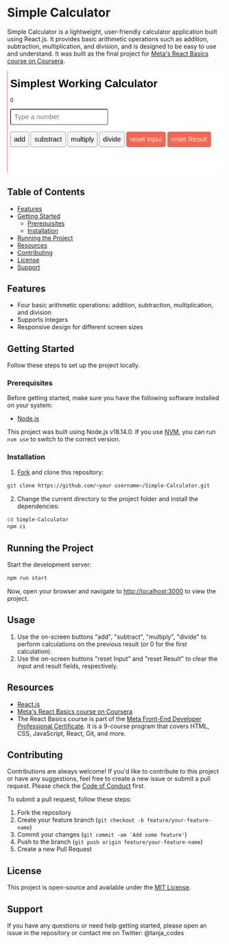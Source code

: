 # Simple Calculator

Simple Calculator is a lightweight, user-friendly calculator application built using React.js. It provides basic arithmetic operations such as addition, subtraction, multiplication, and division, and is designed to be easy to use and understand.
It was built as the final project for [Meta's React Basics course on Coursera](https://www.coursera.org/learn/react-basics). 

![Simple-Calculator](./img/screenshot-of-calculator-app.png)

## Table of Contents
- [Features]()
- [Getting Started](#getting-started)
  - [Prerequisites](#prerequisites)
  - [Installation](#installation)
- [Running the Project](#running-the-project)
- [Resources](#resources)
- [Contributing](#contributing)
- [License](#license)
- [Support](#support)

## Features

- Four basic arithmetic operations: addition, subtraction, multiplication, and division
- Supports integers 
- Responsive design for different screen sizes

## Getting Started

Follow these steps to set up the project locally.

### Prerequisites

Before getting started, make sure you have the following software installed on your system:

- [Node.js](https://nodejs.org/en/) 

This project was built using Node.js v18.14.0. If you use [NVM](https://github.com/nvm-sh/nvm), you can run `nvm use` to switch to the correct version.


### Installation

1. [Fork](https://docs.github.com/en/get-started/quickstart/fork-a-repo) and clone this repository:
```bash
git clone https://github.com/<your username>/Simple-Calculator.git
```

2. Change the current directory to the project folder and install the dependencies:
```bash
cd Simple-Calculator
npm ci 
```

## Running the Project

Start the development server:

```bash
npm run start 
```
Now, open your browser and navigate to [http://localhost:3000](http://localhost:3000) to view the project.

## Usage

1. Use the on-screen buttons "add", "subtract", "multiply", "divide" to perform calculations on the previous result (or 0 for the first calculation).
2. Use the on-screen buttons "reset Input" and "reset Result" to clear the input and result fields, respectively.  

## Resources

- [React.js](https://reactjs.org/)
- [Meta's React Basics course on Coursera](https://www.coursera.org/learn/react-basics)
- The React Basics course is part of the [Meta Front-End Developer Professional Certificate](https://www.coursera.org/professional-certificates/meta-front-end-developer). It is a 9-course program that covers HTML, CSS, JavaScript, React, Git, and more.


## Contributing

Contributions are always welcome! If you'd like to contribute to this project or have any suggestions, feel free to create a new issue or submit a pull request. Please check the [Code of Conduct](./CODE_OF_CONDUCT.md) first.

To submit a pull request, follow these steps:
1. Fork the repository
2. Create your feature branch (`git checkout -b feature/your-feature-name`)
3. Commit your changes (`git commit -am 'Add some feature'`)
4. Push to the branch (`git push origin feature/your-feature-name`)
5. Create a new Pull Request

## License

This project is open-source and available under the [MIT License](./LICENSE.md).

## Support
If you have any questions or need help getting started, please open an issue in the repository or contact me on Twitter: @tanja_codes
